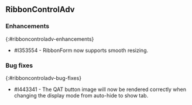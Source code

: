 ## RibbonControlAdv   

### Enhancements
{:#ribboncontroladv-enhancements}

* \#I353554 - RibbonForm now supports smooth resizing.


### Bug fixes
{:#ribboncontroladv-bug-fixes}

* \#I443341 - The QAT button image will now be rendered correctly when changing the display mode from auto-hide to show tab.